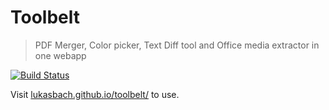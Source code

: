 # Toolbelt

> PDF Merger, Color picker, Text Diff tool and Office media extractor in one webapp

[![Build Status](https://travis-ci.com/lukasbach/toolbelt.svg?branch=master)](https://travis-ci.com/lukasbach/toolbelt)

Visit [lukasbach.github.io/toolbelt/](https://lukasbach.github.io/toolbelt/) to use.